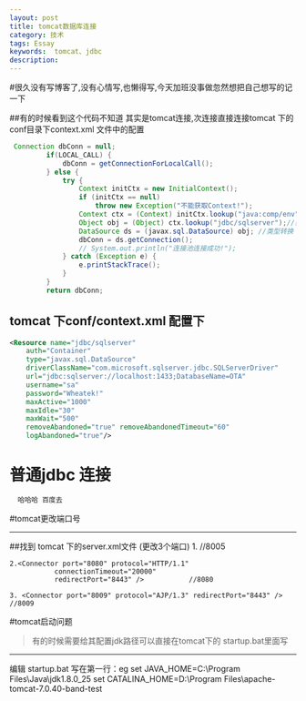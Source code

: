 ```yaml
---
layout: post
title: tomcat数据库连接
category: 技术
tags: Essay
keywords:  tomcat、jdbc
description: 
---
```


#很久没有写博客了,没有心情写,也懒得写,今天加班没事做忽然想把自己想写的记一下

##有的时候看到这个代码不知道 其实是tomcat连接,次连接直接连接tomcat 下的   conf目录下context.xml 文件中的配置

```java
 Connection dbConn = null;
		 if(LOCAL_CALL) {
			 dbConn = getConnectionForLocalCall();
		 } else {
			 try {
				 Context initCtx = new InitialContext();
				 if (initCtx == null)
					 throw new Exception("不能获取Context!");
				 Context ctx = (Context) initCtx.lookup("java:comp/env");
				 Object obj = (Object) ctx.lookup("jdbc/sqlserver");//获取连接池对象
				 DataSource ds = (javax.sql.DataSource) obj; //类型转换
				 dbConn = ds.getConnection();
				 // System.out.println("连接池连接成功!");
			 } catch (Exception e) {
				 e.printStackTrace();
			 }
		 }
		 return dbConn;

```

## tomcat 下conf/context.xml 配置下
```xml 
<Resource name="jdbc/sqlserver" 
	auth="Container" 
	type="javax.sql.DataSource" 
	driverClassName="com.microsoft.sqlserver.jdbc.SQLServerDriver" 
	url="jdbc:sqlserver://localhost:1433;DatabaseName=OTA" 
	username="sa" 
	password="Wheatek!"
	maxActive="1000" 
	maxIdle="30" 
	maxWait="500"
	removeAbandoned="true" removeAbandonedTimeout="60" 
	logAbandoned="true"/>
```


# 普通jdbc 连接

```JAVA
  哈哈哈 百度去

```


#tomcat更改端口号 

-------
##找到 tomcat 下的server.xml文件 (更改3个端口)
	1.<Server port="8005" shutdown="SHUTDOWN">	//8005
		
	2.<Connector port="8080" protocol="HTTP/1.1"
               connectionTimeout="20000"
               redirectPort="8443" /> 			//8080
               
    3. <Connector port="8009" protocol="AJP/1.3" redirectPort="8443" /> //8009 
   
   
#tomcat启动问题
>有的时候需要给其配置jdk路径可以直接在tomcat下的 	startup.bat里面写

-------
编辑 startup.bat
写在第一行：eg
set JAVA_HOME=C:\Program Files\Java\jdk1.8.0_25 
set CATALINA_HOME=D:\Program Files\apache-tomcat-7.0.40-band-test
    


